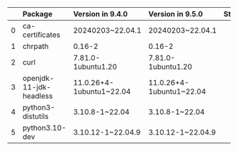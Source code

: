 <!-- markdown-link-check-disable -->

|    | Package                 | Version in 9.4.0         | Version in 9.5.0         | Status   |
|---:|:------------------------|:-------------------------|:-------------------------|:---------|
|  0 | ca-certificates         | 20240203~22.04.1         | 20240203~22.04.1         |          |
|  1 | chrpath                 | 0.16-2                   | 0.16-2                   |          |
|  2 | curl                    | 7.81.0-1ubuntu1.20       | 7.81.0-1ubuntu1.20       |          |
|  3 | openjdk-11-jdk-headless | 11.0.26+4-1ubuntu1~22.04 | 11.0.26+4-1ubuntu1~22.04 |          |
|  4 | python3-distutils       | 3.10.8-1~22.04           | 3.10.8-1~22.04           |          |
|  5 | python3.10-dev          | 3.10.12-1~22.04.9        | 3.10.12-1~22.04.9        |          |